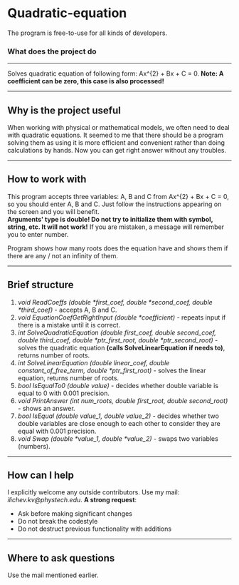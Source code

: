 # Quadratic-equation

The program is free-to-use for all kinds of developers.
### What does the project do
***
Solves quadratic equation of following form: Ax^{2} + Bx + C = 0. __Note: A coefficient can be zero, this case is also processed!__

***
## Why is the project useful
When working with physical or mathematical models, we often need to deal with quadratic equations.
It seemed to me that there should be a program solving them as using it is more efficient and convenient rather than doing calculations by hands. 
Now you can get right answer without any troubles.

***
## How to work with
This program accepts three variables:  A, B and C from Ax^{2} + Bx + C = 0, so you should enter A, B and C.
Just follow the instructions appearing on the screen and you will benefit.  
__Arguments' type is double! Do not try to initialize them with symbol, string, etc. It will not work!__
If you are mistaken, a message will remember you to enter number.

Program shows how many roots does the equation have and shows them if there are any / not an infinity of them.

***
## Brief structure
1. _void ReadCoeffs (double *first_coef, double *second_coef, double *third_coef)_ - accepts A, B and C.
2. _void EquationCoefGetRightInput (double *coefficient)_ - repeats input if there is a mistake until it is correct.
3. _int SolveQuadraticEquation (double first_coef, double second_coef, double third_coef, double *ptr_first_root, double *ptr_second_root)_ -
   solves the quadratic equation __(calls SolveLinearEquation if needs to)__, returns number of roots.
5. _int SolveLinearEquation (double linear_coef, double constant_of_free_term, double *ptr_first_root)_ - solves the linear equation, returns number of roots. 
6. _bool IsEqualTo0 (double value)_ - decides whether double variable is equal to 0 with 0.001 precision.
7. _void PrintAnswer (int num_roots, double first_root, double second_root)_ - shows an answer.
8. _bool IsEqual (double value_1, double value_2)_ - decides whether two double variables are close enough to each other to consider they are equal with 0.001 precision.     
9. _void Swap (double *value_1, double *value_2)_ - swaps two variables (numbers).

***
## How can I help
I explicitly welcome any outside contributors. Use my mail: _ilichev.kv@phystech.edu_.
__A strong request__:
- Ask before making significant changes
- Do not break the codestyle
- Do not destruct previous functionality with additions

***
## Where to ask questions
Use the mail mentioned earlier.

